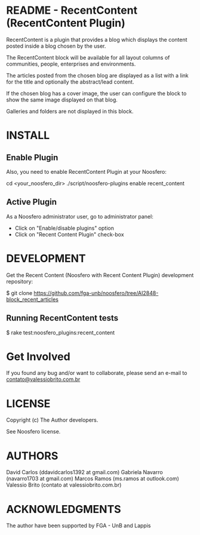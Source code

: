 README - RecentContent (RecentContent Plugin)
================================

RecentContent is a plugin that provides a blog which displays the content posted inside a blog chosen by the user.

The RecentContent block will be available for all layout columns of communities, people, enterprises and environments.

The articles posted from the chosen blog are displayed as a list with a link for the title and optionally the abstract/lead content.

If the chosen blog has a cover image, the user can configure the block to show the same image displayed on that blog.

Galleries and folders are not displayed in this block.

INSTALL
=======

Enable Plugin
-------------

Also, you need to enable RecentContent Plugin at your Noosfero:

cd <your_noosfero_dir>
./script/noosfero-plugins enable recent_content

Active Plugin
-------------

As a Noosfero administrator user, go to administrator panel:

- Click on "Enable/disable plugins" option
- Click on "Recent Content Plugin" check-box

DEVELOPMENT
===========

Get the Recent Content (Noosfero with Recent Content Plugin) development repository:

$ git clone https://github.com/fga-unb/noosfero/tree/AI2848-block_recent_articles

Running RecentContent tests
--------------------

$ rake test:noosfero_plugins:recent_content


Get Involved
============

If you found any bug and/or want to collaborate, please send an e-mail to contato@valessiobrito.com.br

LICENSE
=======

Copyright (c) The Author developers.

See Noosfero license.


AUTHORS
=======
 David Carlos (ddavidcarlos1392 at gmail.com)
 Gabriela Navarro (navarro1703 at gmail.com)
 Marcos Ramos (ms.ramos at outlook.com)
 Valessio Brito (contato at valessiobrito.com.br)

ACKNOWLEDGMENTS
===============

The author have been supported by FGA - UnB and Lappis
